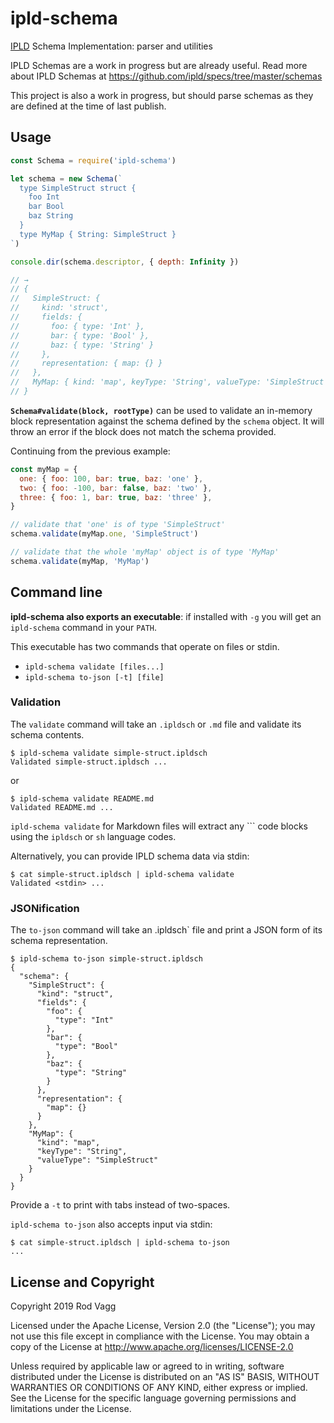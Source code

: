 # ipld-schema

[IPLD](http://ipld.io/) Schema Implementation: parser and utilities

IPLD Schemas are a work in progress but are already useful. Read more about IPLD Schemas at https://github.com/ipld/specs/tree/master/schemas

This project is also a work in progress, but should parse schemas as they are defined at the time of last publish.

## Usage

```js
const Schema = require('ipld-schema')

let schema = new Schema(`
  type SimpleStruct struct {
    foo Int
    bar Bool
    baz String
  }
  type MyMap { String: SimpleStruct }
`)

console.dir(schema.descriptor, { depth: Infinity })

// →
// {
//   SimpleStruct: {
//     kind: 'struct',
//     fields: {
//       foo: { type: 'Int' },
//       bar: { type: 'Bool' },
//       baz: { type: 'String' }
//     },
//     representation: { map: {} }
//   },
//   MyMap: { kind: 'map', keyType: 'String', valueType: 'SimpleStruct' }
// }
```

**`Schema#validate(block, rootType)`** can be used to validate an in-memory block representation against the schema defined by the `schema` object. It will throw an error if the block does not match the schema provided.

Continuing from the previous example:

```js
const myMap = {
  one: { foo: 100, bar: true, baz: 'one' },
  two: { foo: -100, bar: false, baz: 'two' },
  three: { foo: 1, bar: true, baz: 'three' },
}

// validate that 'one' is of type 'SimpleStruct'
schema.validate(myMap.one, 'SimpleStruct')

// validate that the whole 'myMap' object is of type 'MyMap'
schema.validate(myMap, 'MyMap')
```

## Command line

**ipld-schema also exports an executable**: if installed with `-g` you will get an `ipld-schema` command in your `PATH`.

This executable has two commands that operate on files or stdin.

  * `ipld-schema validate [files...]`
  * `ipld-schema to-json [-t] [file]`

### Validation

The `validate` command will take an `.ipldsch` or `.md` file and validate its schema contents.

```
$ ipld-schema validate simple-struct.ipldsch
Validated simple-struct.ipldsch ...
```

or

```
$ ipld-schema validate README.md
Validated README.md ...
```

`ipld-schema validate` for Markdown files will extract any \`\`\` code blocks using the `ipldsch` or `sh` language codes.

Alternatively, you can provide IPLD schema data via stdin:

```
$ cat simple-struct.ipldsch | ipld-schema validate
Validated <stdin> ...
```

### JSONification

The `to-json` command will take an .ipldsch` file and print a JSON form of its schema representation.

```
$ ipld-schema to-json simple-struct.ipldsch
{
  "schema": {
    "SimpleStruct": {
      "kind": "struct",
      "fields": {
        "foo": {
          "type": "Int"
        },
        "bar": {
          "type": "Bool"
        },
        "baz": {
          "type": "String"
        }
      },
      "representation": {
        "map": {}
      }
    },
    "MyMap": {
      "kind": "map",
      "keyType": "String",
      "valueType": "SimpleStruct"
    }
  }
}
```

Provide a `-t` to print with tabs instead of two-spaces.

`ipld-schema to-json` also accepts input via stdin:

```
$ cat simple-struct.ipldsch | ipld-schema to-json
...
```

## License and Copyright

Copyright 2019 Rod Vagg

Licensed under the Apache License, Version 2.0 (the "License"); you may not use this file except in compliance with the License. You may obtain a copy of the License at http://www.apache.org/licenses/LICENSE-2.0

Unless required by applicable law or agreed to in writing, software distributed under the License is distributed on an "AS IS" BASIS, WITHOUT WARRANTIES OR CONDITIONS OF ANY KIND, either express or implied. See the License for the specific language governing permissions and limitations under the License.
